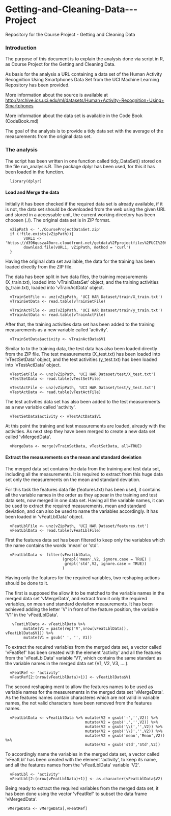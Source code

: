 # Getting-and-Cleaning-Data---Project
Repository for the Course Project - Getting and Cleaning Data

### Introduction
The purpose of this document is to explain the analysis done via script in R, as Course Project for the Getting and Cleaning Data.

As basis for the analysis a URL containing a data set of the Human Activity Recognition Using Smartphones Data Set from the UCI Machine Learning Repository has been provided.

More information about the source is available at http://archive.ics.uci.edu/ml/datasets/Human+Activity+Recognition+Using+Smartphones

More information about the data set is available in the Code Book (CodeBook.md)

The goal of the analysis is to provide a tidy data set with the average of the measurements from the original data set.

### The analysis

The script has been written in one function called tidy_DataSet() stored on the file run_analysis.R. 
The package dplyr has been used, for this it has been loaded in the function.

      library(dplyr)

#### Load and Merge the data

Initially it has been checked if the required data set is already available, if it is not, the data set should be downloaded from the web using the given URL and stored in a accessable unit, the current working directory has been choosen (./). The original data set is in ZIP format.

      vZipPath <- './CourseProjectDataSet.zip'
      if (!file.exists(vZipPath)){
            vURL1 <- 'https://d396qusza40orc.cloudfront.net/getdata%2Fprojectfiles%2FUCI%20HAR%20Dataset.zip'
            download.file(vURL1, vZipPath, method = 'curl')
      }

Having the original data set available, the data for the training has been loaded directly from the ZIP file.

The data has been split in two data files, the training measurements (X_train.txt), loaded into 'vTrainDataSet' object, and the training activities (y_train.txt), loaded into 'vTrainActData' object.

      vTrainSetFile <- unz(vZipPath, 'UCI HAR Dataset/train/X_train.txt')
      vTrainSetData <- read.table(vTrainSetFile)

      vTrainActFile <- unz(vZipPath, 'UCI HAR Dataset/train/y_train.txt')
      vTrainActData <- read.table(vTrainActFile)

After that, the training activities data set has been added to the training measurements as a new variable called 'activity'.

      vTrainSetData$activity <- vTrainActData$V1

Similar to to the training data, the test data has also been loaded directly from the ZIP file. The test measurements (X_test.txt) has been loaded into 'vTestSetData' object, and the test activities (y_test.txt) has been loaded into 'vTestActData' object.

      vTestSetFile <- unz(vZipPath, 'UCI HAR Dataset/test/X_test.txt')
      vTestSetData <- read.table(vTestSetFile)
      
      vTestActFile <- unz(vZipPath, 'UCI HAR Dataset/test/y_test.txt')
      vTestActData <- read.table(vTestActFile)

The test activities data set has also been added to the test measurements as a new variable called 'activity'.

      vTestSetData$activity <- vTestActData$V1

At this point the training and test measurements are loaded, already with the activities. As next step they have been merged to create a new data set called 'vMergedData'.

      vMergeData <- merge(vTrainSetData, vTestSetData, all=TRUE)

#### Extract the measurements on the mean and standard deviation

The merged data set contains the data from the training and test data set, including all the measurements. It is required to extract from this huge data set only the measurements on the mean and standard deviation.

For this task the features data file (features.txt) has been used, it contains all the variable names in the order as they appear in the training and test data sets, now merged in one data set. Having all the variable names, it can be used to extract the required measurements, mean and standard deviation, and can also be used to name the variables accordingly. It has been loaded in 'vFeatLblData' object.

      vFeatLblFile <- unz(vZipPath, 'UCI HAR Dataset/features.txt')
      vFeatLblData <- read.table(vFeatLblFile)

First the features data set has been filtered to keep only the variables which the name contains the words 'mean' or 'std'.

      vFeatLblData <- filter(vFeatLblData, 
                             (grepl('mean',V2, ignore.case = TRUE) | 
                              grepl('std',V2, ignore.case = TRUE))
                             )

Having only the features for the required variables, two reshaping actions should be done to it.
 
The first is supposed the allow it to be matched to the variable names in the merged data set 'vMergeData', and extract from it only the required variables, on mean and standard deviation measurements. It has been achieved adding the letter 'V' in front of the feature position, the variable 'V1' in the 'vFeatLblData'.
 
       vFeatLblData <- vFeatLblData %>% 
            mutate(V1 = paste(rep('V',nrow(vFeatLblData)), vFeatLblData$V1)) %>%
            mutate(V1 = gsub(' ', '', V1))

To extract the required variables from the merged data set, a vector called 'vFeatRef' has been created with the element 'activity' and all the features from the 'vFeatLblData' variable 'V1', which contains the same standard as the variable names in the merged data set (V1, V2, V3, ....).

      vFeatRef <- 'activity'
      vFeatRef[2:(nrow(vFeatLblData)+1)] <- vFeatLblData$V1

The second reshaping ment to allow the features names to be used as variable names for the measurements in the merged data set 'vMergeData'. As the features names contain characteres which are not valid in variable names, the not valid characters have been removed from the features names.

      vFeatLblData <- vFeatLblData %>% mutate(V2 = gsub('-','',V2)) %>%
                                       mutate(V2 = gsub(',','',V2)) %>%
                                       mutate(V2 = gsub('\\(','',V2)) %>%
                                       mutate(V2 = gsub('\\)','',V2)) %>%
                                       mutate(V2 = gsub('mean','Mean',V2)) %>%
                                       mutate(V2 = gsub('std','Std',V2))

To accordingly name the variables in the merged data set, a vector called 'vFeatLbl' has been created with the element 'activity', to keep its name, and all the features names from the 'vFeatLblData' variable 'V2'.

      vFeatLbl <- 'activity'
      vFeatLbl[2:(nrow(vFeatLblData)+1)] <- as.character(vFeatLblData$V2)      

Being ready to extract the required variables from the merged data set, it has been done using the vector 'vFeatRef' to subset the data frame 'vMergedData'.

     vMergeData <- vMergeData[,vFeatRef]
